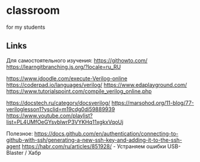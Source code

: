 # classroom
for my students

## Links
Для самостоятельного изучения: 
https://githowto.com/
https://learngitbranching.js.org/?locale=ru_RU

https://www.jdoodle.com/execute-Verilog-online
https://coderpad.io/languages/verilog/
https://www.edaplayground.com/
https://www.tutorialspoint.com/compile_verilog_online.php

https://docstech.ru/category/docsverilog/
https://marsohod.org/11-blog/77-veriloglesson1?ysclid=m19cdg0di59889939
https://www.youtube.com/playlist?list=PL4UMfOeGYsvblwrP3VYKHq11xgkxVqoUj


Полезное:
https://docs.github.com/en/authentication/connecting-to-github-with-ssh/generating-a-new-ssh-key-and-adding-it-to-the-ssh-agent
https://habr.com/ru/articles/851928/ - Устраняем ошибки USB-Blaster / Хабр
